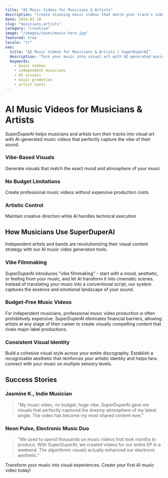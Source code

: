 ```yaml
---
title: "AI Music Videos for Musicians & Artists"
description: "Create stunning music videos that match your track's vibe without a studio budget"
date: 2024-01-10
slug: "musicians-artists"
category: "creative"
image: "/images/cases/music-hero.jpg"
featured: true
locale: "tr"
seo:
  title: "AI Music Videos for Musicians & Artists | SuperDuperAI"
  description: "Turn your music into visual art with AI-generated music videos that capture your unique style and vibe"
  keywords:
    - music videos
    - independent musicians
    - AI visuals
    - music promotion
    - artist tools
---
```


# AI Music Videos for Musicians & Artists

SuperDuperAI helps musicians and artists turn their tracks into visual art with AI-generated music videos that perfectly capture the vibe of their sound.

### Vibe-Based Visuals

Generate visuals that match the exact mood and atmosphere of your music


  ### No Budget Limitations

Create professional music videos without expensive production costs


  ### Artistic Control

Maintain creative direction while AI handles technical execution




## How Musicians Use SuperDuperAI

Independent artists and bands are revolutionizing their visual content strategy with our AI music video generation tools.

### Vibe Filmmaking

SuperDuperAI introduces "vibe filmmaking" - start with a mood, aesthetic, or feeling from your music, and let AI transform it into cinematic scenes. Instead of translating your music into a conventional script, our system captures the essence and emotional landscape of your sound.

### Budget-Free Music Videos

For independent musicians, professional music video production is often prohibitively expensive. SuperDuperAI eliminates financial barriers, allowing artists at any stage of their career to create visually compelling content that rivals major label productions.

### Consistent Visual Identity

Build a cohesive visual style across your entire discography. Establish a recognizable aesthetic that reinforces your artistic identity and helps fans connect with your music on multiple sensory levels.

## Success Stories

### Jasmine K., Indie Musician

> "My music video, no budget, huge vibe. SuperDuperAI gave me visuals that perfectly captured the dreamy atmosphere of my latest single. The video has become my most shared content ever."

### Neon Pulse, Electronic Music Duo

> "We used to spend thousands on music videos that took months to produce. With SuperDuperAI, we created videos for our entire EP in a weekend. The algorithmic visuals actually enhanced our electronic aesthetic."


  Transform your music into visual experiences. Create your first AI music video
  today!

